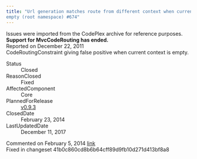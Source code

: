 ```yaml
---
title: "Url generation matches route from different context when current context is
empty (root namespace) #674"
---
```

<div class="note">
   Issues were imported from the CodePlex archive for reference purposes. <b>Support for MvcCodeRouting has ended.</b></div>
<div class="issue-report">
   <div class="issue-header">Reported on 
      <time datetime="2011-12-22T18:12:26.99-08:00" title="2011-12-22T18:12:26.99-08:00">December 22, 2011</time>
   </div>
   <div class="issue-message" markdown="1">CodeRoutingConstraint giving false positive when current context is empty.
      
   </div>
   <div class="issue-footer">
      <dl>
         <dt>Status</dt>
         <dd>Closed</dd>
         <dt>ReasonClosed</dt>
         <dd>Fixed</dd>
         <dt>AffectedComponent</dt>
         <dd>Core</dd>
         <dt>PlannedForRelease</dt>
         <dd><a href="https://github.com/maxtoroq/MvcCodeRouting/releases/tag/v0.9.3">v0.9.3</a></dd>
         <dt>ClosedDate</dt>
         <dd>
            <time datetime="2014-02-23T19:00:51.357-08:00" title="2014-02-23T19:00:51.357-08:00">February 23, 2014</time>
         </dd>
         <dt>LastUpdatedDate</dt>
         <dd>
            <time datetime="2017-12-11T02:15:56.247-08:00" title="2017-12-11T02:15:56.247-08:00">December 11, 2017</time>
         </dd>
      </dl>
   </div>
</div>
<div id="post132733" class="issue-comment">
   <div class="issue-header">Commented on 
      <time datetime="2014-02-05T11:42:29.9-08:00" title="2014-02-05T11:42:29.9-08:00">February 5, 2014</time> <a href="#post132733" class="post-link">link</a></div>
   <div class="issue-message" markdown="1">Fixed in changeset 41b0c860cd8b6b64cff89d9fb10d271d413bf8a8
      
   </div>
</div>